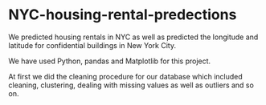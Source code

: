 # NYC-housing-rental-predections
We predicted housing rentals in NYC as well as predicted the longitude and latitude for confidential buildings in  New York City. 

We have used Python, pandas and Matplotlib for this project.

At first we did the cleaning procedure for our database which included cleaning, clustering, dealing with missing values as well as outliers and so on.
